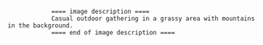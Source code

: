 
                ==== image description ====
                Casual outdoor gathering in a grassy area with mountains in the background.
                ==== end of image description ====
                